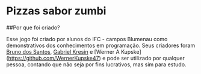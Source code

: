 # Pizzas sabor zumbi

##Por que foi criado?

  Esse jogo foi criado por alunos do IFC - campos Blumenau como demonstrativos dos conhecimentos em programação. Seus criadores foram [Bruno dos Santos](github.com/BrunoDosSantos17), [Gabriel Kresin](github.com/Kresin) e [Werner A Kupske] (https://github.com/WernerKupske47) e pode ser utilizado por qualquer pessoa, contando que não seja por fins lucrativos, mas sim para estudo.
